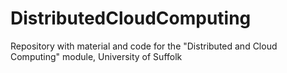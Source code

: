 # DistributedCloudComputing
Repository with material and code for the "Distributed and Cloud Computing" module, University of Suffolk
